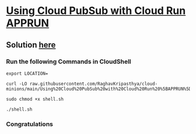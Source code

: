 # [Using Cloud PubSub with Cloud Run APPRUN](https://www.cloudskillsboost.google/course_templates/371/labs/495879)

## Solution [here]()

### Run the following Commands in CloudShell

```
export LOCATION=
```
```
curl -LO raw.githubusercontent.com/RaghavKripasthya/cloud-minions/main/Using%20Cloud%20PubSub%20with%20Cloud%20Run%20%5BAPPRUN%5D/shell.sh

sudo chmod +x shell.sh

./shell.sh
```

### Congratulations
